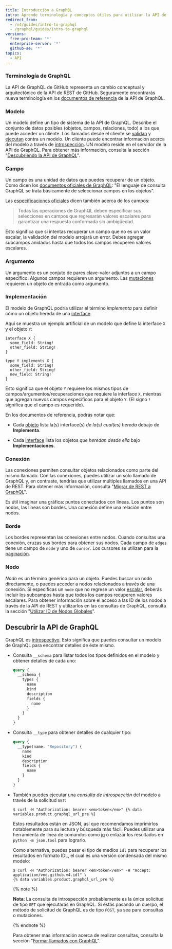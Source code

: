 ```yaml
---
title: Introducción a GraphQL
intro: Aprende terminología y conceptos útiles para utilizar la API de GraphQL de GitHub.
redirect_from:
  - /v4/guides/intro-to-graphql
  - /graphql/guides/intro-to-graphql
versions:
  free-pro-team: '*'
  enterprise-server: '*'
  github-ae: '*'
topics:
  - API
---
```


### Terminología de GraphQL

La API de GraphQL de GitHub representa un cambio conceptual y arquitectónico de la API de REST de GitHub. Seguramente encontrarás nueva terminología en los [documentos de referencia](/graphql) de la API de GraphQL.

### Modelo

Un modelo define un tipo de sistema de la API de GraphQL. Describe el conjunto de datos posibles (objetos, campos, relaciones, todo) a los que puede acceder un cliente. Los llamados desde el cliente se [validan](https://graphql.github.io/learn/validation/) y [ejecutan](https://graphql.github.io/learn/execution/) contra un modelo. Un cliente puede encontrar información acerca del modelo a través de [introspección](#discovering-the-graphql-api). UN modelo reside en el servidor de la API de GraphQL. Para obtener más información, consulta la sección "[Descubriendo la API de GraphQL](#discovering-the-graphql-api)".

### Campo

Un campo es una unidad de datos que puedes recuperar de un objeto. Como dicen los [documentos oficiales de GraphQL](https://graphql.github.io/learn/schema/): "El lenguaje de consulta GraphQL se trata básicamente de seleccionar campos en los objetos".

Las [especificaciones oficiales](https://graphql.github.io/graphql-spec/June2018/#sec-Language.Fields) dicen también acerca de los campos:

> Todas las operaciones de GraphQL deben especificar sus selecciones en campos que regresarán valores escalares para garantizar una respuesta conformada sin ambigüedad.

Esto significa que si intentas recuperar un campo que no es un valor escalar, la validación del modelo arrojará un error. Debes agregar subcampos anidados hasta que todos los campos recuperen valores escalares.

### Argumento

Un argumento es un conjuto de pares clave-valor adjuntos a un campo específico. Algunos campos requieren un argumento. Las [mutaciones](/graphql/guides/forming-calls-with-graphql#about-mutations) requieren un objeto de entrada como argumento.

### Implementación

El modelo de GraphQL podría utilizar el término _implementa_ para definir cómo un objeto hereda de una [interface](/graphql/reference/interfaces).

Aquí se muestra un ejemplo artificial de un modelo que define la interface `X` y el objeto `Y`:

```
interface X {
  some_field: String!
  other_field: String!
}

type Y implements X {
  some_field: String!
  other_field: String!
  new_field: String!
}
```

Esto significa que el objeto `Y` requiere los mismos tipos de campos/argumentos/recuperaciones que requiere la interface `X`, mientras que agregan nuevos campos específicos para el objeto `Y`. (El signo `!` significa que el campo es requerido).

En los documentos de referencia, podrás notar que:

* Cada [objeto](/graphql/reference/objects) lista la(s) interface(s) _de la(s) cual(es) hereda_ debajo de **Implementa**.

* Cada [interface](/graphql/reference/interfaces) lista los objetos _que heredan desde ella_ bajo **Implementaciones**.

### Conexión

Las conexiones permiten consultar objetos relacionados como parte del mismo llamado. Con las conexiones, puedes utilizar un solo llamado de GraphQL y, en contraste, tendrías que utilizar múltiples llamados en una API de REST. Para obtener más información, consulta "[Migrar de REST a GraphQL](/graphql/guides/migrating-from-rest-to-graphql)".

Es útil imaginar una gráfica: puntos conectados con líneas. Los puntos son nodos, las líneas son bordes. Una conexión define una relación entre nodos.

### Borde

Los bordes representan las conexiones entre nodos. Cuando consultas una conexión, cruzas sus bordes para obtener sus nodos. Cada campo de `edges` tiene un campo de `node` y uno de `cursor`. Los cursores se utilizan para la [paginación](https://graphql.github.io/learn/pagination/).

### Nodo

_Nodo_ es un término genérico para un objeto. Puedes buscar un nodo directamente, o puedes acceder a nodos relacionados a través de una conexión. Si especificas un `node` que no regrese un valor [escalar](/graphql/reference/scalars), deberás incluir los subcampos hasta que todos los campos recuperen valores escalares. Para obtener información sobre el acceso a las ID de los nodos a través de la API de REST y utilizarlos en las consultas de GraphQL, consulta la sección "[Utilizar ID de Nodos Globales](/graphql/guides/using-global-node-ids)".

## Descubrir la API de GraphQL

GraphQL es [introspectivo](https://graphql.github.io/learn/introspection/). Esto significa que puedes consultar un modelo de GraphQL para encontrar detalles de éste mismo.

* Consulta `__schema` para listar todos los tipos definidos en el modelo y obtener detalles de cada uno:

  ```graphql
  query {
    __schema {
      types {
        name
        kind
        description
        fields {
          name
        }
      }
    }
  }
  ```

* Consulta `__type` para obtener detalles de cualquier tipo:

  ```graphql
  query {
    __type(name: "Repository") {
      name
      kind
      description
      fields {
        name
      }
    }
  }
  ```

* También puedes ejecutar una _consulta de introspección_ del modelo a través de la solicitud `GET`:

  ```shell
  $ curl -H "Authorization: bearer <em>token</em>" {% data variables.product.graphql_url_pre %}
  ```

  Estos resultados están en JSON, así que recomendamos imprimirlos notablemente para su lectura y búsqueda más fácil. Puedes utilizar una herramienta de línea de comandos como [jq](https://stedolan.github.io/jq/) o enlazar los resultados en `python -m json.tool` para lograrlo.

  Como alternativa, puedes pasar el tipo de medios `idl` para recuperar los resultados en formato IDL, el cual es una versión condensada del mismo modelo:

  ```shell
  $ curl -H "Authorization: bearer <em>token</em>" -H "Accept: application/vnd.github.v4.idl" \
  {% data variables.product.graphql_url_pre %}
  ```

  {% note %}

  **Nota**: La consulta de introspección probablemente es la única solicitud de tipo `GET` que ejecutarás en GraphQL. Si estás pasando un cuerpo, el método de solicitud de GraphQL es de tipo `POST`, ya sea para consultas o mutaciones.

  {% endnote %}

  Para obtener más información acerca de realizar consultas, consulta la sección "[Formar llamados con GraphQL](/graphql/guides/forming-calls-with-graphql)".
